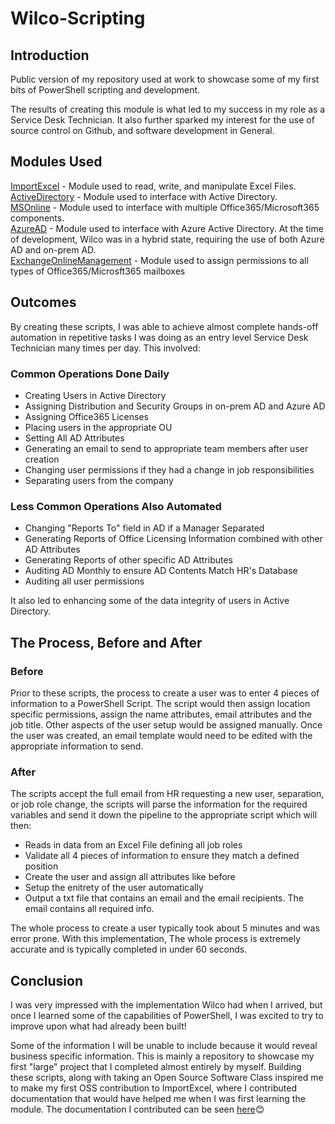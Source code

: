 # Wilco-Scripting
## Introduction
Public version of my repository used at work to showcase some of my first bits of PowerShell scripting and development.  
  
The results of creating this module is what led to my success in my role as a Service Desk Technician. It also further sparked my interest for the use of source control on Github, and software development in General. 
## Modules Used
[ImportExcel](https://github.com/dfinke/ImportExcel) - Module used to read, write, and manipulate Excel Files.  
[ActiveDirectory](https://docs.microsoft.com/en-us/powershell/module/activedirectory/?view=windowsserver2019-ps) - Module used to interface with Active Directory.  
[MSOnline](https://www.powershellgallery.com/packages/MSOnline/1.1.183.66) - Module used to interface with multiple Office365/Microsoft365 components.  
[AzureAD](https://docs.microsoft.com/en-us/powershell/module/azuread/?view=azureadps-2.0) - Module used to interface with Azure Active Directory. At the time of development, Wilco was in a hybrid state, requiring the use of both Azure AD and on-prem AD.  
[ExchangeOnlineManagement](https://www.powershellgallery.com/packages/ExchangeOnlineManagement/2.0.5) - Module used to assign permissions to all types of Office365/Microsft365 mailboxes
## Outcomes  
By creating these scripts, I was able to achieve almost complete hands-off automation in repetitive tasks I was doing as an entry level Service Desk Technician many times per day. This involved:  
### Common Operations Done Daily
- Creating Users in Active Directory
- Assigning Distribution and Security Groups in on-prem AD and Azure AD
- Assigning Office365 Licenses
- Placing users in the appropriate OU
- Setting All AD Attributes
- Generating an email to send to appropriate team members after user creation
- Changing user permissions if they had a change in job responsibilities
- Separating users from the company
### Less Common Operations Also Automated
- Changing "Reports To" field in AD if a Manager Separated
- Generating Reports of Office Licensing Information combined with other AD Attributes
- Generating Reports of other specific AD Attributes
- Auditing AD Monthly to ensure AD Contents Match HR's Database  
- Auditing all user permissions

It also led to enhancing some of the data integrity of users in Active Directory.

## The Process, Before and After
### Before
Prior to these scripts, the process to create a user was to enter 4 pieces of information to a PowerShell Script. The script would then assign location specific permissions, assign the name attributes, email attributes and the job title. Other aspects of the user setup would be assigned manually. Once the user was created, an email template would need to be edited with the appropriate information to send.
### After
The scripts accept the full email from HR requesting a new user, separation, or job role change, the scripts will parse the information for the required variables and send it down the pipeline to the appropriate script which will then:
- Reads in data from an Excel File defining all job roles 
- Validate all 4 pieces of information to ensure they match a defined position
- Create the user and assign all attributes like before
- Setup the enitrety of the user automatically
- Output a txt file that contains an email and the email recipients. The email contains all required info.

The whole process to create a user typically took about 5 minutes and was error prone. With this implementation, The whole process is extremely accurate and is typically completed in under 60 seconds.

## Conclusion
I was very impressed with the implementation Wilco had when I arrived, but once I learned some of the capabilities of PowerShell, I was excited to try to improve upon what had already been built!  

Some of the information I will be unable to include because it would reveal business specific information. This is mainly a repository to showcase my first "large" project that I completed almost entirely by myself. Building these scripts, along with taking an Open Source Software Class inspired me to make my first OSS contribution to ImportExcel, where I contributed documentation that would have helped me when I was first learning the module. The documentation I contributed can be seen [here](https://github.com/dfinke/ImportExcel/tree/master/FAQ)😊

